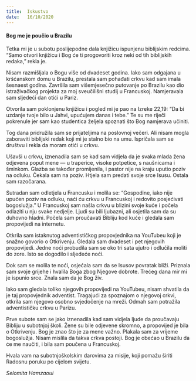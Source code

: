 ```yaml
---
title:  Iskustvo
date:   16/10/2020
---
```


#### Bog me je poučio u Brazilu

Tetka mi je u subotu poslijepodne dala knjižicu ispunjenu biblijskim redcima. “Samo otvori knjižicu i Bog će ti progovoriti kroz neki od tih biblijskih redaka,” rekla je.

Nisam razmišljala o Bogu više od dvadeset godina. Iako sam odgajana u kršćanskom domu u Brazilu, prestala sam pohađati crkvu kad sam imala šesnaest godina. Završila sam višemjesečno putovanje po Brazilu kao dio istraživačkog projekta za moj sveučilišni studij u Francuskoj. Namjeravala sam sljedeći dan otići u Pariz.

Otvorila sam poklonjenu knjižicu i pogled mi je pao na Izreke 22,19: “Da bi uzdanje tvoje bilo u Jahvi, upućujem danas i tebe.” Te su me riječi pokrenule jer sam kao studentica željela spoznati što Bog namjerava učiniti.

Tog dana pridružila sam se prijateljima na poslovnoj večeri. Ali nisam mogla zaboraviti biblijski redak koji mi je stalno bio na umu. Ispričala sam se društvu i rekla da moram otići u crkvu.

Ušavši u crkvu, iznenadila sam se kad sam vidjela da je svaka mlada žena odjevena poput mene — u traperice, visoke potpetice, s naušnicama i šminkom. Glazba se također promijenila, i pastor nije na kraju uputio poziv na odluku. Čekala sam na poziv. Htjela sam predati svoje srce Isusu. Ostala sam razočarana.

Sutradan sam odletjela u Francusku i molila se: “Gospodine, iako nije upućen poziv na odluku, naći ću crkvu u Francuskoj i redovito posjećivati bogoslužja.” U Francuskoj sam našla crkvu u blizini svoje kuće i počela odlaziti u nju svake nedjelje. Ljudi su bili ljubazni, ali osjetila sam da su duhovno hladni. Počela sam proučavati Bibliju kod kuće i gledala sam propovijedi na internetu.

Otkrila sam istaknutog adventističkog propovjednika na YouTubeu koji je snažno govorio o Otkrivenju. Gledala sam dvadeset i pet njegovih propovijedi. Jedne noći probudila sam se oko tri sata ujutro i odlučila moliti do zore. Isto se dogodilo i sljedeće noći.

Dok sam se molila te noći, osjećala sam da se Isusov povratak bliži. Priznala sam svoje grijehe i hvalila Boga zbog Njegove dobrote. Trećeg dana mir mi je ispunio srce. Znala sam da je Bog živ.

Iako sam gledala toliko njegovih propovijedi na YouTubeu, nisam shvatila da je taj propovjednik adventist. Tragajući za spoznajom o njegovoj crkvi, otkrila sam njegovo osobno svjedočenje na mreži. Odmah sam potražila adventističku crkvu u Parizu.

Prve subote sam se jako iznenadila kad sam vidjela ljude da proučavaju Bibliju u subotnjoj školi. Žene su bile odjevene skromno, a propovijed je bila o Otkrivenju. Bog je znao što je za mene važno. Plakala sam za vrijeme bogoslužja. Nisam mislila da takva crkva postoji. Bog je obećao u Brazilu da će me naučiti, i bila sam poučena u Francuskoj.

Hvala vam na subotnjoškolskim darovima za misije, koji pomažu širiti Radosnu poruku po cijelom svijetu.

*Selomita Hamzaoui*